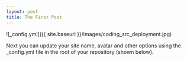 ```yaml
---
layout: post
title: The First Post 
---
```


![_config.yml]({{ site.baseurl }}/images/coding_src_deployment.jpg)

Next you can update your site name, avatar and other options using the _config.yml file in the root of your repository (shown below).


